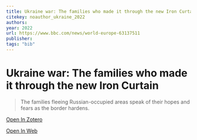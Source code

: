 ```yaml
---
title: Ukraine war: The families who made it through the new Iron Curtain
citekey: noauthor_ukraine_2022
authors: 
year: 2022
url: https://www.bbc.com/news/world-europe-63137511
publisher: 
tags: "bib"
---
```


# Ukraine war: The families who made it through the new Iron Curtain 
> The families fleeing Russian-occupied areas speak of their hopes and fears as the border hardens.


[Open In Zotero](zotero://select/items/@noauthor_ukraine_2022)

[Open In Web](https://www.bbc.com/news/world-europe-63137511)
